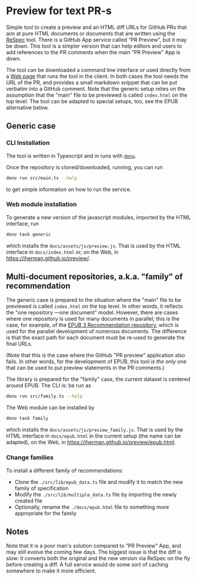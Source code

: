 # Preview for text PR-s

Simple tool to create a preview and an HTML diff URLs for GitHub PRs that aim at pure HTML documents or documents that
are written using the [ReSpec](https://github.com/w3c/respec/wiki) tool. There is a GitHub App service called “PR Preview”, but it may be down. This
tool is a simpler version that can help editors and users to add references to the PR comments when the main
“PR Preview” App is down.

The tool can be downloaded a command line interface or used directly from a [Web page](https://iherman.github.io/preview/) that runs the tool in
the client. In both cases the tool needs the URL of the PR, and provides a small markdown snippet that can be put
verbatim into a GitHub comment. Note that the generic setup relies on the assumption that the "main" file to be
previewed is called `index.html` on the top level. The tool can be adapted to special setups, too, see the EPUB
alternative below.

## Generic case

### CLI Installation

The tool is written in Typescript and in runs with [`deno`](https://deno.land).

Once the repository is cloned/downloaded, running, you can run

```sh
deno run src/main.ts --help
```

to get simple information on how to run the service.

### Web module installation

To generate a new version of the javascript modules, imported by the HTML interface, run

```sh
deno task generic
```

which installs the `docs/assets/js/preview.js`. That is used by the HTML interface in `docs/index.html` or,
on the Web, in https://iherman.github.io/preview/. 

## Multi-document repositories, a.k.a. "family" of recommendation

The generic case is prepared to the situation where the "main" file to be
previewed is called `index.html` on the top level. In other words, it reflects the "one repository —one document" 
model. However, there are cases where _one_ repository is used for many documents in parallel; this is the case,
for example, of the [EPUB 3 Recommendation repository](https://github.com/w3c/epub-specs/), which is used for the parallel
development of numerous documents. The difference is that the exact path for each document must be re-used to 
generate the final URLs. 

(Note that this is the case where the GitHub "PR preview" application also fails. In other words, for the development of
EPUB, this tool _is the only_ one that can be used to put preview statements in the PR comments.)

The library is prepared for the "family" case, the current dataset is centered around EPUB. The CLI is: 
be run as 

```sh
deno run src/family.ts --help
```

The Web module can be installed by

```sh
deno task family
```

which installs the `docs/assets/js/preview_family.js`. That is used by the HTML interface in `docs/epub.html`
in the current setup (the name can be adapted), on the Web, in https://iherman.github.io/preview/epub.html.

### Change families

To install a different family of recommendations:

- Clone the `./src/lib/epub_data.ts` file and modify it to match the new family of specification
- Modify the `./src/lib/multiple_data.ts` file by importing the newly created file
- Optionally, rename the `./docs/epub.html` file to something more appropriate for the family

## Notes

Note that it is a poor man's solution compared to “PR Preview” App, and may still evolve the coming few days. 
The biggest issue is that the diff is slow: it converts both the original and the new version via ReSpec on the fly 
before creating a diff. A full service would do some sort of caching somewhere to make it more efficient.


